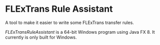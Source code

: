 # FLExTrans Rule Assistant
A tool to make it easier to write some FLExTrans transfer rules.

*FLExTransRuleAssistant* is a 64-bit Windows program using Java FX 8.  It currently is only built for Windows.

<!---
See https://github.com/sillsdev/pcpatrflex/tree/master/PcPatrFLExDll/doc/UserDocumentation.pdf for more.
-->

<!---
The installer can be downloaded at https://github.com/sillsdev/pcpatrflex/tree/master/Installer/Output/UsePcPatrWithFLExDllSetup.exe.
-->
